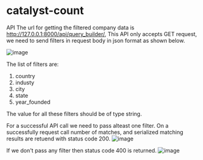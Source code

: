# catalyst-count

API 
The url for getting the filtered company data is http://127.0.0.1:8000/api/query_builder/,
This API only accepts GET request, we need to send filters in request body in json format as shown below.

![image](https://github.com/SleepinNinja/catalyst-count/assets/88624644/77bc3cd8-123c-41f1-8589-653efdd287d2)

The list of filters are:
1. country
2. industy
3. city
4. state
5. year_founded

The value for all these filters should be of type string.

For a successful API call we need to pass alteast one filter.
On a successfully request call number of matches, and serialized matching results are retuend with status code 200.
![image](https://github.com/SleepinNinja/catalyst-count/assets/88624644/b1846ae7-796e-4e55-901b-0176d261eeb7)

If we don't pass any filter then status code 400 is returned.
![image](https://github.com/SleepinNinja/catalyst-count/assets/88624644/6892a503-4791-47d0-9795-d9ab8735f82d)


